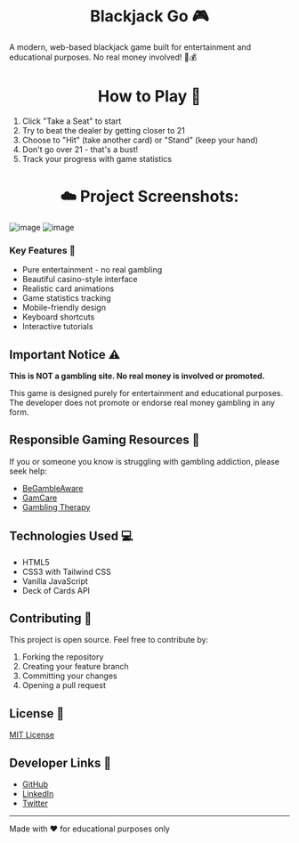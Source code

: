 
<h1 align="center" id="title">Blackjack Go 🎮</h1>

A modern, web-based blackjack game built for entertainment and educational purposes. No real money involved! 🚫💰


#
<h1 align="center">How to Play 🎲</h1>

1. Click "Take a Seat" to start
2. Try to beat the dealer by getting closer to 21
3. Choose to "Hit" (take another card) or "Stand" (keep your hand)
4. Don't go over 21 - that's a bust!
5. Track your progress with game statistics






<h1 align="center">☁️ Project Screenshots:</h1>

![image](https://github.com/user-attachments/assets/70ab5a4f-dd70-464a-9897-0688de57526b)
![image](https://github.com/user-attachments/assets/3e6ef147-e176-4d2b-aedd-5508014ed532)

### Key Features 🌟

- Pure entertainment - no real gambling
- Beautiful casino-style interface
- Realistic card animations
- Game statistics tracking
- Mobile-friendly design
- Keyboard shortcuts
- Interactive tutorials


## Important Notice ⚠️

**This is NOT a gambling site. No real money is involved or promoted.**

This game is designed purely for entertainment and educational purposes. The developer does not promote or endorse real money gambling in any form.

## Responsible Gaming Resources 🤝

If you or someone you know is struggling with gambling addiction, please seek help:

- [BeGambleAware](https://www.begambleaware.org/)
- [GamCare](https://www.gamcare.org.uk/)
- [Gambling Therapy](https://www.gamblingtherapy.org/)



## Technologies Used 💻

- HTML5
- CSS3 with Tailwind CSS
- Vanilla JavaScript
- Deck of Cards API

## Contributing 🤝

This project is open source. Feel free to contribute by:
1. Forking the repository
2. Creating your feature branch
3. Committing your changes
4. Opening a pull request

## License 📄

[MIT License](LICENSE)

## Developer Links 🔗

- [GitHub](https://github.com/ShiiiivanshSingh)
- [LinkedIn](https://www.linkedin.com/in/shivansh-pratap-singh-23b3b92b1)
- [Twitter](https://x.com/de_mirage_fan)


---
Made with ❤️ for educational purposes only 
